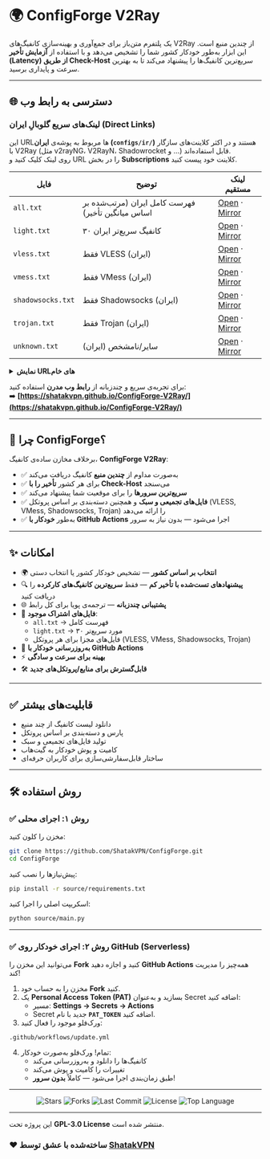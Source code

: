# 🌍 ConfigForge V2Ray 

یک پلتفرم متن‌باز برای جمع‌آوری و بهینه‌سازی کانفیگ‌های V2Ray از چندین منبع است.
این ابزار به‌طور خودکار کشور شما را تشخیص می‌دهد و با استفاده از **آزمایش تأخیر (Latency) از طریق Check-Host** سریع‌ترین کانفیگ‌ها را پیشنهاد می‌کند تا به بهترین سرعت و پایداری برسید.

---

## 🌐 دسترسی به رابط وب

### لینک‌های سریع گلوبالِ ایران (Direct Links)
این URLها مربوط به پوشه‌ی **ایران (`configs/ir/`)** هستند و در اکثر کلاینت‌های سازگار با V2Ray (مثل v2rayNG، V2RayN، Shadowrocket و …) قابل استفاده‌اند.  
روی لینک کلیک کنید و URL را در بخش **Subscriptions** کلاینت خود پیست کنید.

| فایل | توضیح | لینک مستقیم |
|---|---|---|
| `all.txt` | فهرست کامل ایران (مرتب‌شده بر اساس میانگین تأخیر) | [Open](https://raw.githubusercontent.com/ShatakVPN/ConfigForge-V2Ray/main/configs/ir/all.txt) · [Mirror](https://cdn.jsdelivr.net/gh/ShatakVPN/ConfigForge-V2Ray@main/configs/ir/all.txt) |
| `light.txt` | ۳۰ کانفیگ سریع‌تر ایران | [Open](https://raw.githubusercontent.com/ShatakVPN/ConfigForge-V2Ray/main/configs/ir/light.txt) · [Mirror](https://cdn.jsdelivr.net/gh/ShatakVPN/ConfigForge-V2Ray@main/configs/ir/light.txt) |
| `vless.txt` | فقط VLESS (ایران) | [Open](https://raw.githubusercontent.com/ShatakVPN/ConfigForge-V2Ray/main/configs/ir/vless.txt) · [Mirror](https://cdn.jsdelivr.net/gh/ShatakVPN/ConfigForge-V2Ray@main/configs/ir/vless.txt) |
| `vmess.txt` | فقط VMess (ایران) | [Open](https://raw.githubusercontent.com/ShatakVPN/ConfigForge-V2Ray/main/configs/ir/vmess.txt) · [Mirror](https://cdn.jsdelivr.net/gh/ShatakVPN/ConfigForge-V2Ray@main/configs/ir/vmess.txt) |
| `shadowsocks.txt` | فقط Shadowsocks (ایران) | [Open](https://raw.githubusercontent.com/ShatakVPN/ConfigForge-V2Ray/main/configs/ir/shadowsocks.txt) · [Mirror](https://cdn.jsdelivr.net/gh/ShatakVPN/ConfigForge-V2Ray@main/configs/ir/shadowsocks.txt) |
| `trojan.txt` | فقط Trojan (ایران) | [Open](https://raw.githubusercontent.com/ShatakVPN/ConfigForge-V2Ray/main/configs/ir/trojan.txt) · [Mirror](https://cdn.jsdelivr.net/gh/ShatakVPN/ConfigForge-V2Ray@main/configs/ir/trojan.txt) |
| `unknown.txt` | سایر/نامشخص (ایران) | [Open](https://raw.githubusercontent.com/ShatakVPN/ConfigForge-V2Ray/main/configs/ir/unknown.txt) · [Mirror](https://cdn.jsdelivr.net/gh/ShatakVPN/ConfigForge-V2Ray@main/configs/ir/unknown.txt) |

<details>
<summary><strong>نمایش URLهای خام</strong></summary>

```
https://raw.githubusercontent.com/ShatakVPN/ConfigForge-V2Ray/main/configs/ir/all.txt
https://raw.githubusercontent.com/ShatakVPN/ConfigForge-V2Ray/main/configs/ir/light.txt
https://raw.githubusercontent.com/ShatakVPN/ConfigForge-V2Ray/main/configs/ir/vless.txt
https://raw.githubusercontent.com/ShatakVPN/ConfigForge-V2Ray/main/configs/ir/vmess.txt
https://raw.githubusercontent.com/ShatakVPN/ConfigForge-V2Ray/main/configs/ir/shadowsocks.txt
https://raw.githubusercontent.com/ShatakVPN/ConfigForge-V2Ray/main/configs/ir/trojan.txt
https://raw.githubusercontent.com/ShatakVPN/ConfigForge-V2Ray/main/configs/ir/unknown.txt
```

_میرورها (jsDelivr):_

```
https://cdn.jsdelivr.net/gh/ShatakVPN/ConfigForge-V2Ray@main/configs/ir/all.txt
https://cdn.jsdelivr.net/gh/ShatakVPN/ConfigForge-V2Ray@main/configs/ir/light.txt
https://cdn.jsdelivr.net/gh/ShatakVPN/ConfigForge-V2Ray@main/configs/ir/vless.txt
https://cdn.jsdelivr.net/gh/ShatakVPN/ConfigForge-V2Ray@main/configs/ir/vmess.txt
https://cdn.jsdelivr.net/gh/ShatakVPN/ConfigForge-V2Ray@main/configs/ir/shadowsocks.txt
https://cdn.jsdelivr.net/gh/ShatakVPN/ConfigForge-V2Ray@main/configs/ir/trojan.txt
https://cdn.jsdelivr.net/gh/ShatakVPN/ConfigForge-V2Ray@main/configs/ir/unknown.txt
```
</details>

برای تجربه‌ی سریع و چندزبانه از **رابط وب مدرن** استفاده کنید:  
➡️ **[https://shatakvpn.github.io/ConfigForge-V2Ray/](https://shatakvpn.github.io/ConfigForge-V2Ray/)**

---

## 🚀 چرا ConfigForge؟
برخلاف مخازن ساده‌ی کانفیگ، **ConfigForge V2Ray**:
- ✅ به‌صورت مداوم از **چندین منبع** کانفیگ دریافت می‌کند
- ✅ برای هر کشور **تأخیر را با Check-Host** می‌سنجد
- ✅ **سریع‌ترین سرورها** را برای موقعیت شما پیشنهاد می‌کند
- ✅ **فایل‌های تجمیعی و سبک** و همچنین دسته‌بندی بر اساس پروتکل (VLESS, VMess, Shadowsocks, Trojan) را ارائه می‌دهد
- ✅ به‌طور **خودکار با GitHub Actions** اجرا می‌شود — بدون نیاز به سرور

---

## ✨ امکانات
- 🌍 **انتخاب بر اساس کشور** — تشخیص خودکار کشور یا انتخاب دستی  
- 🔍 **پیشنهادهای تست‌شده با تأخیر کم** — فقط **سریع‌ترین کانفیگ‌های کارکرده** را دریافت کنید  
- 🌐 **پشتیبانی چندزبانه** — ترجمه‌ی پویا برای کل رابط  
- 📂 **فایل‌های اشتراک موجود**:
  - `all.txt` → فهرست کامل
  - `light.txt` → ۳۰ مورد سریع‌تر
  - فایل‌های مجزا برای هر پروتکل (VLESS, VMess, Shadowsocks, Trojan)
- 🔄 **به‌روزرسانی خودکار با GitHub Actions**
- ⚡ **بهینه برای سرعت و سادگی**
- 🛠 **قابل‌گسترش برای منابع/پروتکل‌های جدید**

---

## ✅ قابلیت‌های بیشتر
- دانلود لیست کانفیگ از چند منبع  
- پارس و دسته‌بندی بر اساس پروتکل  
- تولید فایل‌های تجمیعی و سبک  
- کامیت و پوش خودکار به گیت‌هاب  
- ساختار قابل‌سفارشی‌سازی برای کاربران حرفه‌ای  

---

## 🛠 روش استفاده

### ✅ روش ۱: اجرای محلی
مخزن را کلون کنید:
```bash
git clone https://github.com/ShatakVPN/ConfigForge.git
cd ConfigForge
```

پیش‌نیازها را نصب کنید:
```bash
pip install -r source/requirements.txt
```

اسکریپت اصلی را اجرا کنید:
```bash
python source/main.py
```

---

### ✅ روش ۲: اجرای خودکار روی GitHub (Serverless)
می‌توانید این مخزن را **Fork** کنید و اجازه دهید **GitHub Actions** همه‌چیز را مدیریت کند!

1. مخزن را به حساب خود **Fork** کنید.  
2. یک **Personal Access Token (PAT)** بسازید و به‌عنوان Secret اضافه کنید:  
   - مسیر: **Settings → Secrets → Actions**  
   - Secret جدید با نام **`PAT_TOKEN`** اضافه کنید.  
3. ورک‌فلو موجود را فعال کنید:
```bash
.github/workflows/update.yml
```
4. تمام! ورک‌فلو به‌صورت خودکار:  
   - کانفیگ‌ها را دانلود و به‌روزرسانی می‌کند  
   - تغییرات را کامیت و پوش می‌کند  
   - طبق زمان‌بندی اجرا می‌شود — کاملاً **بدون سرور**!  

---

<p align="center">
  <img src="https://img.shields.io/github/stars/ShatakVPN/ConfigForge?style=for-the-badge&color=yellow" alt="Stars" />
  <img src="https://img.shields.io/github/forks/ShatakVPN/ConfigForge?style=for-the-badge&color=blue" alt="Forks" />
  <img src="https://img.shields.io/github/last-commit/ShatakVPN/ConfigForge?style=for-the-badge&color=brightgreen" alt="Last Commit" />
  <img src="https://img.shields.io/github/license/ShatakVPN/ConfigForge?style=for-the-badge&color=orange" alt="License" />
  <img src="https://img.shields.io/github/languages/top/ShatakVPN/ConfigForge?style=for-the-badge&color=purple" alt="Top Language" />
</p>

---
این پروژه تحت **GPL-3.0 License** منتشر شده است.  

### ❤️ ساخته‌شده با عشق توسط [ShatakVPN](https://github.com/ShatakVPN)
